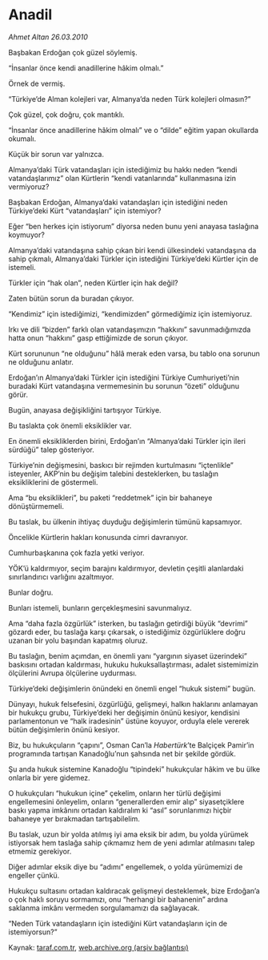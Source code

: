 # Anadil

*Ahmet Altan 26.03.2010*

<div class="yazi"><p>Başbakan Erdoğan çok güzel söylemiş.</p>
<p>“İnsanlar önce kendi anadillerine hâkim olmalı.”</p>
<p>Örnek de vermiş.</p>
<p>“Türkiye’de Alman kolejleri var, Almanya’da neden Türk kolejleri olmasın?”</p>
<p>Çok güzel, çok doğru, çok mantıklı.</p>
<p>“İnsanlar önce anadillerine hâkim olmalı” ve o “dilde” eğitim yapan okullarda okumalı.</p>
<p>Küçük bir sorun var yalnızca.</p>
<p>Almanya’daki Türk vatandaşları için istediğimiz bu hakkı neden “kendi vatandaşlarımız” olan Kürtlerin “kendi vatanlarında” kullanmasına izin vermiyoruz?</p>
<p>Başbakan Erdoğan, Almanya’daki vatandaşları için istediğini neden Türkiye’deki Kürt “vatandaşları” için istemiyor?</p>
<p>Eğer “ben herkes için istiyorum” diyorsa neden bunu yeni anayasa taslağına koymuyor?</p>
<p>Almanya’daki vatandaşına sahip çıkan biri kendi ülkesindeki vatandaşına da sahip çıkmalı, Almanya’daki Türkler için istediğini Türkiye’deki Kürtler için de istemeli.</p>
<p>Türkler için “hak olan”, neden Kürtler için hak değil?</p>
<p>Zaten bütün sorun da buradan çıkıyor.</p>
<p>“Kendimiz” için istediğimizi, “kendimizden” görmediğimiz için istemiyoruz.</p>
<p>Irkı ve dili “bizden” farklı olan vatandaşımızın “hakkını” savunmadığımızda hatta onun “hakkını” gasp ettiğimizde de sorun çıkıyor.</p>
<p>Kürt sorununun “ne olduğunu” hâlâ merak eden varsa, bu tablo ona sorunun ne olduğunu anlatır.</p>
<p>Erdoğan’ın Almanya’daki Türkler için istediğini Türkiye Cumhuriyeti’nin buradaki Kürt vatandaşına vermemesinin bu sorunun “özeti” olduğunu görür.</p>
<p>Bugün, anayasa değişikliğini tartışıyor Türkiye.</p>
<p>Bu taslakta çok önemli eksiklikler var.</p>
<p>En önemli eksikliklerden birini, Erdoğan’ın “Almanya’daki Türkler için ileri sürdüğü” talep gösteriyor.</p>
<p>Türkiye’nin değişmesini, baskıcı bir rejimden kurtulmasını “içtenlikle” isteyenler, AKP’nin bu değişim talebini desteklerken, bu taslağın eksikliklerini de göstermeli.</p>
<p>Ama “bu eksiklikleri”, bu paketi “reddetmek” için bir bahaneye dönüştürmemeli.</p>
<p>Bu taslak, bu ülkenin ihtiyaç duyduğu değişimlerin tümünü kapsamıyor.</p>
<p>Öncelikle Kürtlerin hakları konusunda cimri davranıyor.</p>
<p>Cumhurbaşkanına çok fazla yetki veriyor.</p>
<p>YÖK’ü kaldırmıyor, seçim barajını kaldırmıyor, devletin çeşitli alanlardaki sınırlandırıcı varlığını azaltmıyor.</p>
<p>Bunlar doğru.</p>
<p>Bunları istemeli, bunların gerçekleşmesini savunmalıyız.</p>
<p>Ama “daha fazla özgürlük” isterken, bu taslağın getirdiği büyük “devrimi” gözardı eder, bu taslağa karşı çıkarsak, o istediğimiz özgürlüklere doğru uzanan bir yolu başından kapatmış oluruz.</p>
<p>Bu taslağın, benim açımdan, en önemli yanı “yargının siyaset üzerindeki” baskısını ortadan kaldırması, hukuku hukuksallaştırması, adalet sistemimizin ölçülerini Avrupa ölçülerine uydurması.</p>
<p>Türkiye’deki değişimlerin önündeki en önemli engel “hukuk sistemi” bugün.</p>
<p>Dünyayı, hukuk felsefesini, özgürlüğü, gelişmeyi, halkın haklarını anlamayan bir hukukçu grubu, Türkiye’deki her değişimin önünü kesiyor, kendisini parlamentonun ve “halk iradesinin” üstüne koyuyor, orduyla elele vererek bütün değişimlerin önünü kesiyor.</p>
<p>Biz, bu hukukçuların “çapını”, Osman Can’la <i>Habertürk</i>’te Balçiçek Pamir’in programında tartışan Kanadoğlu’nun şahsında net bir şekilde gördük.</p>
<p>Şu anda hukuk sistemine Kanadoğlu “tipindeki” hukukçular hâkim ve bu ülke onlarla bir yere gidemez.</p>
<p>O hukukçuları “hukukun içine” çekelim, onların her türlü değişimi engellemesini önleyelim, onların “generallerden emir alıp” siyasetçiklere baskı yapma imkânını ortadan kaldıralım ki “asıl” sorunlarımızı hiçbir bahaneye yer bırakmadan tartışabilelim.</p>
<p>Bu taslak, uzun bir yolda atılmış iyi ama eksik bir adım, bu yolda yürümek istiyorsak hem taslağa sahip çıkmamız hem de yeni adımlar atılmasını talep etmemiz gerekiyor.</p>
<p>Diğer adımlar eksik diye bu “adımı” engellemek, o yolda yürümemizi de engeller çünkü.</p>
<p>Hukukçu sultasını ortadan kaldıracak gelişmeyi desteklemek, bize Erdoğan’a o çok haklı soruyu sormamızı, onu “herhangi bir bahanenin” ardına saklanma imkânı vermeden sorgulamamızı da sağlayacak.</p>
<p>“Neden Türk vatandaşların için istediğini Kürt vatandaşların için de istemiyorsun?”</p></div>

Kaynak: [taraf.com.tr](http://www.taraf.com.tr:80/makale/10615.htm), [web.archive.org (arşiv bağlantısı)](http://web.archive.org/web/20100329204157/http://www.taraf.com.tr:80/makale/10615.htm)
